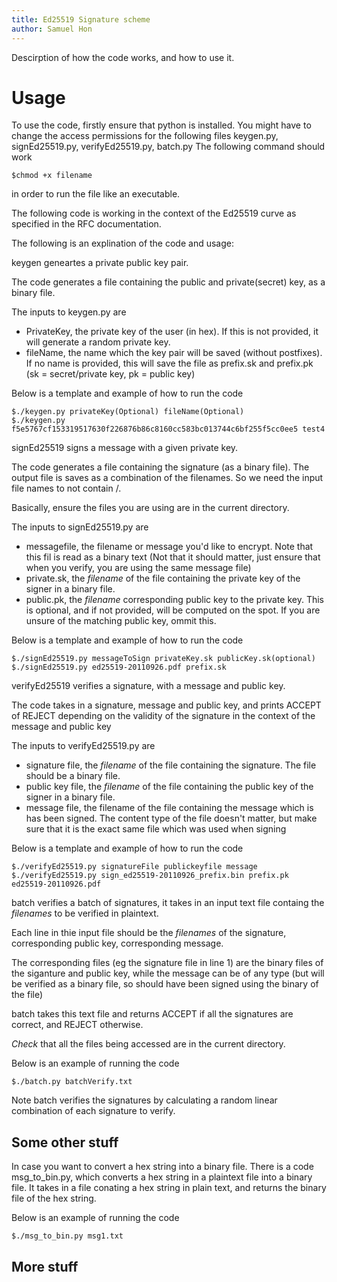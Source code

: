 ```yaml
---
title: Ed25519 Signature scheme
author: Samuel Hon
---
```


Descirption of how the code works, and how to use it.

# Usage
To use the code, firstly ensure that python is installed.
You might have to change the access permissions for the following files
keygen.py, signEd25519.py, verifyEd25519.py, batch.py
The following command should work
```
$chmod +x filename
```
in order to run the file like an executable.

The following code is working in the context of the Ed25519 curve as specified in the RFC documentation.

The following is an explination of the code and usage:

keygen geneartes a private public key pair.

The code generates a file containing the public and private(secret) key, as a binary file.

The inputs to keygen.py are
- PrivateKey, the private key of the user (in hex). If this is not provided, it will generate a random private key.
- fileName, the name which the key pair will be saved (without postfixes). If no name is provided, this will save the file as prefix.sk and prefix.pk (sk = secret/private key, pk = public key)

Below is a template and example of how to run the code
```
$./keygen.py privateKey(Optional) fileName(Optional)
$./keygen.py f5e5767cf153319517630f226876b86c8160cc583bc013744c6bf255f5cc0ee5 test4
```

signEd25519 signs a message with a given private key.

The code generates a file containing the signature (as a binary file). The output file is saves as a combination of the filenames. So we need the input file names to not contain /. 

Basically, ensure the files you are using are in the current directory.

The inputs to signEd25519.py are
- messagefile, the filename or message you'd like to encrypt. Note that this fil is read as a binary text (Not that it should matter, just ensure that when you verify, you are using the same message file)
- private.sk, the *filename* of the file containing the private key of the signer in a binary file.
- public.pk, the *filename* corresponding public key to the private key. This is optional, and if not provided, will be computed on the spot. If you are unsure of the matching public key, ommit this.

Below is a template and example of how to run the code
```
$./signEd25519.py messageToSign privateKey.sk publicKey.sk(optional)
$./signEd25519.py ed25519-20110926.pdf prefix.sk
```

verifyEd25519 verifies a signature, with a message and public key.

The code takes in a signature, message and public key, and prints ACCEPT of REJECT depending on the validity of the signature in the context of the message and public key

The inputs to verifyEd25519.py are
- signature file, the *filename* of the file containing the signature. The file should be a binary file.
- public key file, the *filename* of the file containing the public key of the signer in a binary file.
- message file, the filename of the file containing the message which is has been signed. The content type of the file doesn't matter, but make sure that it is the exact same file which was used when signing

Below is a template and example of how to run the code
```
$./verifyEd25519.py signatureFile publickeyfile message
$./verifyEd25519.py sign_ed25519-20110926_prefix.bin prefix.pk ed25519-20110926.pdf 
```

batch verifies a batch of signatures, it takes in an input text file containg the *filenames* to be verified in plaintext.

Each line in thie input file should be the *filenames* of the signature, corresponding public key, corresponding message.

The corresponding files (eg the signature file in line 1) are the binary files of the siganture and public key, while the message can be of any type (but will be verified as a binary file, so should have been signed using the binary of the file)

batch takes this text file and returns ACCEPT if all the signatures are correct, and REJECT otherwise.

*Check* that all the files being accessed are in the current directory.

Below is an example of running the code
```
$./batch.py batchVerify.txt 
```
Note batch verifies the signatures by calculating a random linear combination of each signature to verify.

## Some other stuff
In case you want to convert a hex string into a binary file. 
There is a code msg_to_bin.py, which converts a hex string in a plaintext file into a binary file.
It takes in a file conating a hex string in plain text, and returns the binary file of the hex string.

Below is an example of running the code
```
$./msg_to_bin.py msg1.txt
```

## More stuff
